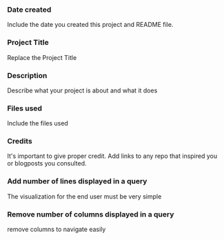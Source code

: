 ### Date created
Include the date you created this project and README file.

### Project Title
Replace the Project Title

### Description
Describe what your project is about and what it does

### Files used
Include the files used

### Credits
It's important to give proper credit. Add links to any repo that inspired you or blogposts you consulted.

### Add number of lines displayed in a query
The visualization for the end user must be very simple

### Remove number of columns displayed in a query
remove columns to navigate easily